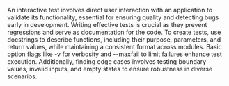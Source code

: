 An interactive test involves direct user interaction with an application to validate its functionality, essential for ensuring quality and detecting bugs early in development. Writing effective tests is crucial as they prevent regressions and serve as documentation for the code. To create tests, use docstrings to describe functions, including their purpose, parameters, and return values, while maintaining a consistent format across modules. Basic option flags like -v for verbosity and --maxfail to limit failures enhance test execution. Additionally, finding edge cases involves testing boundary values, invalid inputs, and empty states to ensure robustness in diverse scenarios.
